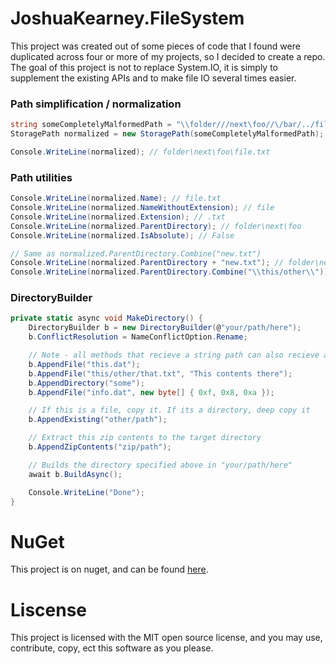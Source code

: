 # JoshuaKearney.FileSystem #

This project was created out of some pieces of code that I found were duplicated across four or more of my projects, so I decided to create a repo. The goal of this project is not to replace System.IO, it is simply to supplement the existing APIs and to make file IO several times easier.


### Path simplification / normalization ###
```C#
string someCompletelyMalformedPath = "\\folder///next\foo//\/bar/../file.txt";
StoragePath normalized = new StoragePath(someCompletelyMalformedPath);

Console.WriteLine(normalized); // folder\next\foo\file.txt
```

### Path utilities ##
```C#
Console.WriteLine(normalized.Name); // file.txt
Console.WriteLine(normalized.NameWithoutExtension); // file
Console.WriteLine(normalized.Extension); // .txt
Console.WriteLine(normalized.ParentDirectory); // folder\next\foo
Console.WriteLine(normalized.IsAbsolute); // False

// Same as normalized.ParentDirectory.Combine("new.txt")
Console.WriteLine(normalized.ParentDirectory + "new.txt"); // folder\next\foo\new.txt
Console.WriteLine(normalized.ParentDirectory.Combine("\\this/other\\")); // folder\next\foo\this.other
```

### DirectoryBuilder ###
```C#
private static async void MakeDirectory() {
    DirectoryBuilder b = new DirectoryBuilder(@"your/path/here");
    b.ConflictResolution = NameConflictOption.Rename;

    // Note - all methods that recieve a string path can also recieve a StoragePath
    b.AppendFile("this.dat");
    b.AppendFile("this/other/that.txt", "This contents there");
    b.AppendDirectory("some");
    b.AppendFile("info.dat", new byte[] { 0xf, 0x8, 0xa });

    // If this is a file, copy it. If its a directory, deep copy it
    b.AppendExisting("other/path");

    // Extract this zip contents to the target directory
    b.AppendZipContents("zip/path");

    // Builds the directory specified above in "your/path/here"
    await b.BuildAsync();

    Console.WriteLine("Done");
}
```

# NuGet #
This project is on nuget, and can be found [here](https://www.nuget.org/packages/JoshuaKearney.FileSystem/).


# Liscense #
This project is licensed with the MIT open source license, and you may use, contribute, copy, ect this software as you please.
